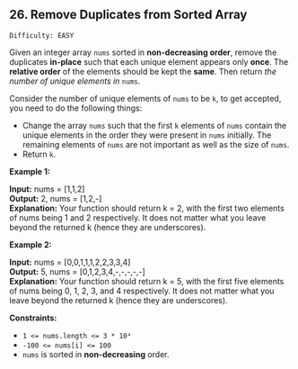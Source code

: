 <h2>26. Remove Duplicates from Sorted Array</h2>

`Difficulty: EASY`

Given an integer array `nums` sorted in **non-decreasing order**, 
remove the duplicates **in-place** such that each unique element appears only **once**. 
The **relative order** of the elements should be kept the **same**. 
Then return _the number of unique elements in_ `nums`.

Consider the number of unique elements of `nums` to be `k`, to get accepted, you need to do the following things:
- Change the array `nums` such that the first `k` elements of `nums` contain the unique elements in the order 
they were present in `nums` initially. The remaining elements of `nums` are not important as well as the size of `nums`.
- Return `k`.

**Example 1:**

**Input:** nums = [1,1,2] <br/>
**Output:** 2, nums = [1,2,-] <br/>
**Explanation:** Your function should return k = 2, with the first two elements of nums being 1 and 2 respectively.
It does not matter what you leave beyond the returned k (hence they are underscores).


**Example 2:**

**Input:** nums = [0,0,1,1,1,2,2,3,3,4] <br/>
**Output:** 5, nums = [0,1,2,3,4,-,-,-,-,-] <br/>
**Explanation:** Your function should return k = 5, with the first five elements of nums being 0, 1, 2, 3, and 4 respectively.
It does not matter what you leave beyond the returned k (hence they are underscores).


**Constraints:**
- `1 <= nums.length <= 3 * 10⁴`
- `-100 <= nums[i] <= 100`
- `nums` is sorted in **non-decreasing** order.